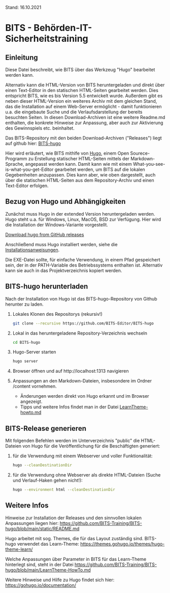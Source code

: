 Stand: 16.10.2021

# BITS - Behörden-IT-Sicherheitstraining

## Einleitung
Diese Datei beschreibt, wie BITS über das Werkzeug "Hugo" bearbeitet werden kann.

Alternativ kann die HTML-Version von BITS heruntergeladen und direkt über einen Text-Editor in den statischen HTML-Seiten gearbeitet werden. Dies entspricht BITS, wie es bis Version 5.5 entwickelt wurde. Außerdem gibt es neben dieser HTML-Version ein weiteres Archiv mit dem gleichen Stand, das die Installation auf einem Web-Server ermöglicht - damit funktionieren u.a. die eingebaute Suche und die Verlaufsdarstellung der bereits besuchten Seiten.  In diesen Download-Archiven ist eine weitere Readme.md enthalten, die konkrete Hinweise zur Anpassung, aber auch zur Aktivierung des Gewinnspiels etc. beinhaltet.

Das BITS-Repository mit den beiden Download-Archiven ("Releases") liegt auf github hier: [BITS-hugo](https://github.com/BITS-Editor/BITS-hugo)

Hier wird erläutert, wie BITS mithlfe von [Hugo](https://gohugo.io), einem Open Sourece-Programm zu Erstellung statischer HTML-Seiten mittels der Markdown-Sprache, angepasst werden kann. Damit kann wie mit einem What-you-see-is-what-you-get-Editor gearbeitet werden, um BITS auf die lokalen Gegebenheiten anzupassen. Dies kann aber, wie oben dargestellt, auch über die statischen HTML-Seiten aus dem Repository-Archiv und einen Text-Editor erfolgen.

## Bezug von Hugo und Abhängigkeiten

Zunächst muss Hugo in der extended Version heruntergeladen werden. Hugo steht u.a. für Windows, Linux, MacOS, BSD zur Verfügung. Hier wird die Installation der Windows-Variante vorgestellt.

[Download hugo from GitHub releases](https://github.com/gohugoio/hugo/releases)

Anschließend muss Hugo installiert werden, siehe die [Installationsanweisungen](https://gohugo.io/getting-started/installing/). 

Die EXE-Datei sollte, für einfache Verwendung, in einem Pfad gespeichert sein, der in der PATH-Variable des Betriebssystems enthalten ist. Alternativ kann sie auch in das Projektverzeichnis kopiert werden.

## BITS-hugo herunterladen

Nach der Installation von Hugo ist das BITS-hugo-Repository von Github herunter zu laden.

1. Lokales Klonen des Repositorys (rekursiv!)
   
    ```bash
    git clone --recursive https://github.com/BITS-Editor/BITS-hugo
    ```

2. Lokal in das heruntergeladene Repository-Verzeichnis wechseln

    ```bash
    cd BITS-hugo
    ```

3. Hugo-Server starten

    ```bash
    hugo server
    ```

4. Browser öffnen und auf http://localhost:1313 navigieren

5. Anpassungen an den Markdown-Dateien, insbesondere im Ordner /content vornehmen. 

    - Änderungen werden direkt von Hugo erkannt und im Browser angezeigt.
    - Tipps und weitere Infos findet man in der Datei [LearnTheme-howto.md](https://github.com/BITS-Training/BITS-hugo/blob/main/LearnTheme-HowTo.md) 

## BITS-Release generieren

Mit folgenden Befehlen werden im Unterverzeichnis "public" die HTML-Dateien von Hugo für die Veröffentlichung für die Beschäftigten generiert:

1. für die Verwendung mit einem Webserver und voller Funktionalität:

	```bash
	hugo --cleanDestinationDir
	```

2. für die Verwendung ohne Webserver als direkte HTML-Dateien (Suche und Verlauf-Haken gehen nicht!):

	```bash
	hugo --environment html --cleanDestinationDir
	```

## Weitere Infos

Hinweise zur Installation der Releases und den sinnvollen lokalen Anpassungen liegen hier:
https://github.com/BITS-Training/BITS-hugo/blob/main/static/README.md

Hugo arbeitet mit sog. Themes, die für das Layout zuständig sind. BITS-hugo verwendet das Learn-Theme:
https://themes.gohugo.io/themes/hugo-theme-learn/

Welche Anpassungen über Parameter in BITS für das Learn-Theme hinterlegt sind, steht in der Datei
https://github.com/BITS-Training/BITS-hugo/blob/main/LearnTheme-HowTo.md

Weitere Hinweise und Hilfe zu Hugo findet sich hier:
https://gohugo.io/documentation/